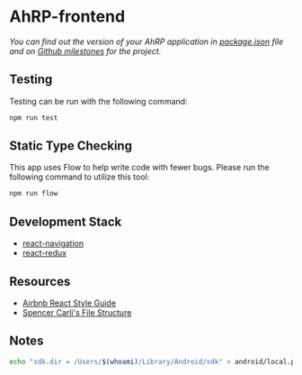 # AhRP-frontend

*You can find out the version of your AhRP application in [package.json](https://github.com/AhRP/AhRP-frontend) file and on [Github milestones](https://github.com/AhRP/ARP/milestones) for the project.*

## Testing

Testing can be run with the following command:
``` bash
npm run test
```

## Static Type Checking

This app uses Flow to help write code with fewer bugs. Please run the following command to utilize this tool:
``` bash
npm run flow
```

## Development Stack

- [react-navigation](https://github.com/react-community/react-navigation)
- [react-redux](https://github.com/reactjs/react-redux)

## Resources

- [Airbnb React Style Guide](https://github.com/airbnb/javascript)
- [Spencer Carli's File Structure](https://medium.com/the-react-native-log/organizing-a-react-native-project-9514dfadaa0)

## Notes

```bash
echo "sdk.dir = /Users/$(whoami)/Library/Android/sdk" > android/local.properties
```

